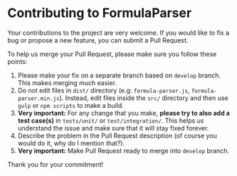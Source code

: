 # Contributing to FormulaParser

Your contributions to the project are very welcome. If you would like to fix a bug or propose a new feature, you can submit a Pull Request.

To help us merge your Pull Request, please make sure you follow these points:

1. Please make your fix on a separate branch based on `develop` branch. This makes merging much easier.
2. Do not edit files in `dist/` directory (e.g: `formula-parser.js`, `formula-parser.min.js`). Instead, edit files inside the `src/` directory and then use `gulp` or `npm scripts` to make a build.
3. **Very important:** For any change that you make, **please try to also add a test case(s)** in `tests/unit/` or `test/integration/`. This helps us understand the issue and make sure that it will stay fixed forever.
5. Describe the problem in the Pull Request description (of course you would do it, why do I mention that?).
6. **Very important:** Make Pull Request ready to merge into `develop` branch.

Thank you for your commitment!

